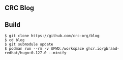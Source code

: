 CRC Blog
--------


## Build
```shell
$ git clone https://github.com/crc-org/blog
$ cd blog
$ git submodule update
$ podman run --rm -v $PWD:/workspace ghcr.io/gbraad-redhat/hugo:0.127.0 --minify
```